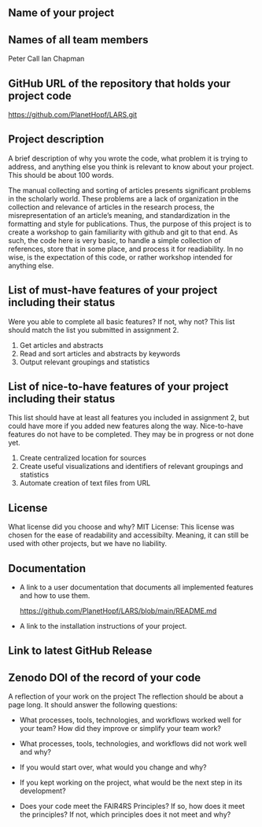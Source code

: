## Name of your project

## Names of all team members 
Peter Call 
Ian Chapman
## GitHub URL of the repository that holds your project code
https://github.com/PlanetHopf/LARS.git
## Project description
A brief description of why you wrote the code, what problem it is trying to address, and anything else you think is relevant to know about your project. This should be about 100 words.

The manual collecting and sorting of articles presents significant problems in the scholarly world. These problems are a lack of organization in the collection and relevance of articles in the research process, the misrepresentation of an article’s meaning, and standardization in the formatting and style for publications. Thus, the purpose of this project is to create a workshop to gain familiarity with github and git to that end. As such, the code here is very basic, to handle a simple collection of references, store that in some place, and process it for readiability. In no wise, is the expectation of this code, or rather workshop intended for anything else.

## List of must-have features of your project including their status
Were you able to complete all basic features? If not, why not? This list should match the list you submitted in assignment 2.
 1. Get articles and abstracts
 2. Read and sort articles and abstracts by keywords
 3. Output relevant groupings and statistics

## List of nice-to-have features of your project including their status
This list should have at least all features you included in assignment 2, but could have more if you added new features along the way. Nice-to-have features do not have to be completed. They may be in progress or not done yet.
 1. Create centralized location for sources
 2. Create useful visualizations and identifiers of relevant groupings and statistics
 3. Automate creation of text files from URL

## License
What license did you choose and why?
MIT License:
This license was chosen for the ease of readability and accessibilty. Meaning, it can still be used with other projects, but we have no liability.
## Documentation
- A link to a user documentation that documents all implemented features and how to use them.
  
  https://github.com/PlanetHopf/LARS/blob/main/README.md
  
- A link to the installation instructions of your project.

## Link to latest GitHub Release

## Zenodo DOI of the record of your code 
A reflection of your work on the project
The reflection should be about a page long. It should answer the following questions:
 - What processes, tools, technologies, and workflows worked well for your team? How did they improve or simplify your team work?
 
 - What processes, tools, technologies, and workflows did not work well and why? 
 
 - If you would start over, what would you change and why?
 
 - If you kept working on the project, what would be the next step in its development?
 
 - Does your code meet the FAIR4RS Principles? If so, how does it meet the principles? If not, which principles does it not meet and why?

  

